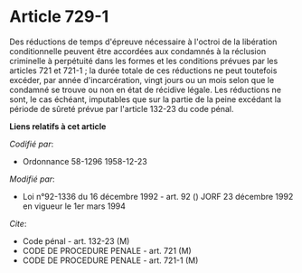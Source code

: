 # Article 729-1

Des réductions de temps d'épreuve nécessaire à l'octroi de la libération conditionnelle peuvent être accordées aux condamnés
à la réclusion criminelle à perpétuité dans les formes et les conditions prévues par les articles 721 et 721-1 ; la durée
totale de ces réductions ne peut toutefois excéder, par année d'incarcération, vingt jours ou un mois selon que le condamné
se trouve ou non en état de récidive légale. Les réductions ne sont, le cas échéant, imputables que sur la partie de la peine
excédant la période de sûreté prévue par l'article 132-23 du code pénal.

**Liens relatifs à cet article**

_Codifié par_:

  - Ordonnance 58-1296 1958-12-23

_Modifié par_:

  - Loi n°92-1336 du 16 décembre 1992 - art. 92 () JORF 23 décembre 1992 en vigueur le 1er mars 1994

_Cite_:

  - Code pénal - art. 132-23 (M)
  - CODE DE PROCEDURE PENALE - art. 721 (M)
  - CODE DE PROCEDURE PENALE - art. 721-1 (M)
